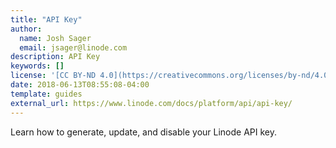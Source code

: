 ```yaml
---
title: "API Key"
author:
  name: Josh Sager
  email: jsager@linode.com
description: API Key
keywords: []
license: '[CC BY-ND 4.0](https://creativecommons.org/licenses/by-nd/4.0)'
date: 2018-06-13T08:55:08-04:00
template: guides
external_url: https://www.linode.com/docs/platform/api/api-key/
---
```

Learn how to generate, update, and disable your Linode API key.
